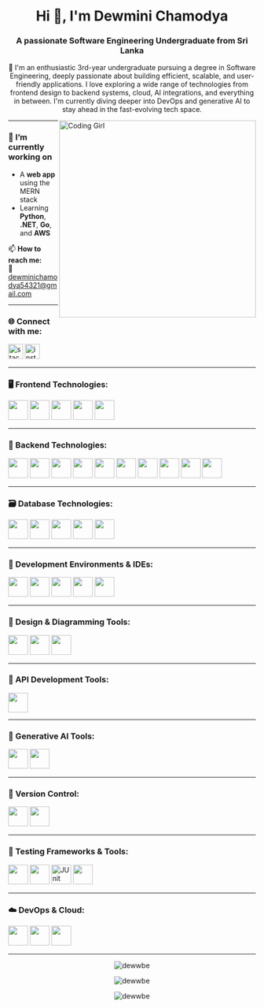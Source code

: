 <h1 align="center">Hi 👋, I'm Dewmini Chamodya</h1>
<h3 align="center">A passionate Software Engineering Undergraduate from Sri Lanka</h3>

<p align="center">
🚀 I'm an enthusiastic 3rd-year undergraduate pursuing a degree in Software Engineering, deeply passionate about building efficient, scalable, and user-friendly applications. I love exploring a wide range of technologies from frontend design to backend systems, cloud, AI integrations, and everything in between. I'm currently diving deeper into DevOps and generative AI to stay ahead in the fast-evolving tech space.
</p>

<img align="right" alt="Coding Girl" width="400" src="https://media.giphy.com/media/L8K62iTDkzGX6/giphy.gif" />

---

### 🔭 I’m currently working on
- A **web app** using the MERN stack
- Learning **Python**, **.NET**, **Go**, and **AWS**

📫 **How to reach me:**  
📧 dewminichamodya54321@gmail.com

---

### 🌐 Connect with me:
<p align="left">
  <a href="https://stackoverflow.com/users/deww" target="blank"><img src="https://cdn.jsdelivr.net/gh/devicons/devicon/icons/stackoverflow/stackoverflow-original.svg" alt="stackoverflow" width="30" /></a>
  <a href="https://instagram.com/dewwbe_" target="blank"><img src="https://cdn-icons-png.flaticon.com/512/1384/1384063.png" alt="instagram" width="30" /></a>
</p>

---

### 🖥️ Frontend Technologies:
<p>
  <img src="https://cdn.jsdelivr.net/gh/devicons/devicon/icons/react/react-original.svg" width="40" />
  <img src="https://cdn.jsdelivr.net/gh/devicons/devicon/icons/javascript/javascript-original.svg" width="40" />
  <img src="https://cdn.jsdelivr.net/gh/devicons/devicon/icons/html5/html5-original.svg" width="40" />
  <img src="https://cdn.jsdelivr.net/gh/devicons/devicon/icons/css3/css3-original.svg" width="40" />
  <img src="https://cdn.jsdelivr.net/gh/devicons/devicon/icons/bootstrap/bootstrap-original.svg" width="40" />
</p>

---

### 🧠 Backend Technologies:
<p>
  <img src="https://cdn.jsdelivr.net/gh/devicons/devicon/icons/nodejs/nodejs-original.svg" width="40" />
  <img src="https://cdn.jsdelivr.net/gh/devicons/devicon/icons/express/express-original.svg" width="40" />
  <img src="https://cdn.jsdelivr.net/gh/devicons/devicon/icons/php/php-original.svg" width="40" />
  <img src="https://cdn.jsdelivr.net/gh/devicons/devicon/icons/java/java-original.svg" width="40" />
  <img src="https://cdn.jsdelivr.net/gh/devicons/devicon/icons/spring/spring-original.svg" width="40" />
  <img src="https://cdn.jsdelivr.net/gh/devicons/devicon/icons/c/c-original.svg" width="40" />
  <img src="https://cdn.jsdelivr.net/gh/devicons/devicon/icons/cplusplus/cplusplus-original.svg" width="40" />
  <img src="https://cdn.jsdelivr.net/gh/devicons/devicon/icons/python/python-original.svg" width="40" />
  <img src="https://cdn.jsdelivr.net/gh/devicons/devicon/icons/dot-net/dot-net-original.svg" width="40" />
  <img src="https://cdn.jsdelivr.net/gh/devicons/devicon/icons/go/go-original.svg" width="40" />
</p>

---

### 🗃️ Database Technologies:
<p>
  <img src="https://cdn.jsdelivr.net/gh/devicons/devicon/icons/mysql/mysql-original.svg" width="40" />
  <img src="https://cdn.jsdelivr.net/gh/devicons/devicon/icons/mongodb/mongodb-original.svg" width="40" />
  <img src="https://cdn.jsdelivr.net/gh/devicons/devicon/icons/firebase/firebase-plain.svg" width="40" />
  <img src="https://cdn.jsdelivr.net/gh/devicons/devicon/icons/sqlite/sqlite-original.svg" width="40" />
  <img src="https://cdn.jsdelivr.net/gh/devicons/devicon/icons/oracle/oracle-original.svg" width="40" />
</p>

---

### 🧰 Development Environments & IDEs:
<p>
  <img src="https://cdn.jsdelivr.net/gh/devicons/devicon/icons/vscode/vscode-original.svg" width="40" />
  <img src="https://cdn.jsdelivr.net/gh/devicons/devicon/icons/visualstudio/visualstudio-plain.svg" width="40" />
  <img src="https://cdn.jsdelivr.net/gh/devicons/devicon/icons/androidstudio/androidstudio-original.svg" width="40" />
  <img src="https://cdn.jsdelivr.net/gh/devicons/devicon/icons/eclipse/eclipse-original.svg" width="40" />
  <img src="https://cdn.jsdelivr.net/gh/devicons/devicon/icons/intellij/intellij-original.svg" width="40" />
</p>

---

### 🎨 Design & Diagramming Tools:
<p>
  <img src="https://cdn.jsdelivr.net/gh/devicons/devicon/icons/figma/figma-original.svg" width="40" />
  <img src="https://static-00.iconduck.com/assets.00/draw-io-icon-1024x1024-iwdt4mr7.png" width="40" />
  <img src="https://seeklogo.com/images/S/staruml-logo-CA7B7F8C20-seeklogo.com.png" width="40" />
</p>

---

### 🔌 API Development Tools:
<p>
  <img src="https://cdn.jsdelivr.net/gh/devicons/devicon/icons/postman/postman-original.svg" width="40" />
</p>

---

### 🤖 Generative AI Tools:
<p>
  <img src="https://cdn.worldvectorlogo.com/logos/google-gemini-icon.svg" width="40" />
  <img src="https://cdn.worldvectorlogo.com/logos/pieces-software.svg" width="40" />
</p>

---

### 🔧 Version Control:
<p>
  <img src="https://cdn.jsdelivr.net/gh/devicons/devicon/icons/git/git-original.svg" width="40" />
  <img src="https://cdn.jsdelivr.net/gh/devicons/devicon/icons/github/github-original.svg" width="40" />
</p>

---

### 🧪 Testing Frameworks & Tools:
<p>
  <img src="https://cdn.jsdelivr.net/gh/devicons/devicon/icons/jest/jest-plain.svg" width="40" />
  <img src="https://seeklogo.com/images/M/mockito-logo-D077CDEC18-seeklogo.com.png" width="40" />
  <img src="https://cdn.jsdelivr.net/gh/devicons/devicon/icons/java/java-original.svg" width="40" title="JUnit" />
  <img src="https://www.selenium.dev/images/selenium_logo_square_green.png" width="40" />
</p>

---

### ☁️ DevOps & Cloud:
<p>
  <img src="https://cdn.jsdelivr.net/gh/devicons/devicon/icons/docker/docker-original.svg" width="40" />
  <img src="https://cdn.jsdelivr.net/gh/devicons/devicon/icons/kubernetes/kubernetes-plain.svg" width="40" />
  <img src="https://cdn.jsdelivr.net/gh/devicons/devicon/icons/amazonwebservices/amazonwebservices-original.svg" width="40" />
</p>

---

<p align="center">
  <img src="https://github-readme-stats.vercel.app/api?username=dewwbe&show_icons=true&locale=en" alt="dewwbe" />
</p>
<p align="center">
  <img src="https://github-readme-streak-stats.herokuapp.com/?user=dewwbe&" alt="dewwbe" />
</p>
<p align="center">
  <img src="https://github-profile-trophy.vercel.app/?username=dewwbe" alt="dewwbe" />
</p>
